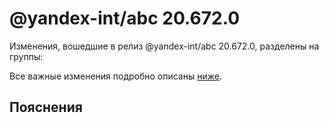 # @yandex-int/abc 20.672.0

<!-- ЧЕЛОВЕЧЕСКОЕ ВСТУПЛЕНИЕ -->

Изменения, вошедшие в релиз @yandex-int/abc 20.672.0, разделены на группы:

Все важные изменения подробно описаны [ниже](#Пояснения).

## Пояснения

